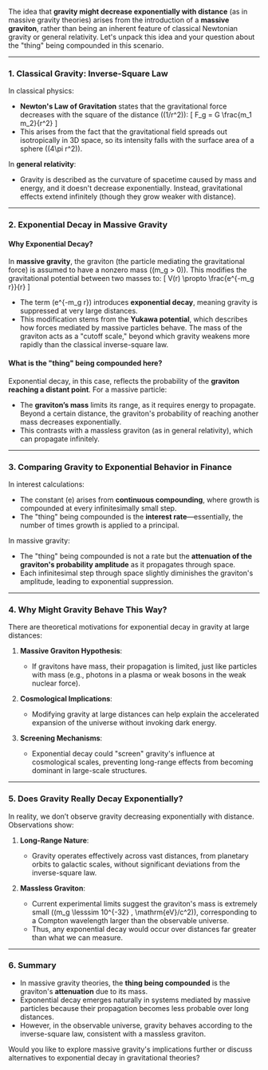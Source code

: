 The idea that **gravity might decrease exponentially with distance** (as in massive gravity theories) arises from the introduction of a **massive graviton**, rather than being an inherent feature of classical Newtonian gravity or general relativity. Let's unpack this idea and your question about the "thing" being compounded in this scenario.

---

### **1. Classical Gravity: Inverse-Square Law**
In classical physics:
- **Newton's Law of Gravitation** states that the gravitational force decreases with the square of the distance (\(1/r^2\)):
  \[
  F_g = G \frac{m_1 m_2}{r^2}
  \]
- This arises from the fact that the gravitational field spreads out isotropically in 3D space, so its intensity falls with the surface area of a sphere (\(4\pi r^2\)).

In **general relativity**:
- Gravity is described as the curvature of spacetime caused by mass and energy, and it doesn't decrease exponentially. Instead, gravitational effects extend infinitely (though they grow weaker with distance).

---

### **2. Exponential Decay in Massive Gravity**
#### Why Exponential Decay?
In **massive gravity**, the graviton (the particle mediating the gravitational force) is assumed to have a nonzero mass (\(m_g > 0\)). This modifies the gravitational potential between two masses to:
\[
V(r) \propto \frac{e^{-m_g r}}{r}
\]
- The term \(e^{-m_g r}\) introduces **exponential decay**, meaning gravity is suppressed at very large distances.
- This modification stems from the **Yukawa potential**, which describes how forces mediated by massive particles behave. The mass of the graviton acts as a "cutoff scale," beyond which gravity weakens more rapidly than the classical inverse-square law.

#### What is the "thing" being compounded here?
Exponential decay, in this case, reflects the probability of the **graviton reaching a distant point**. For a massive particle:
- The **graviton’s mass** limits its range, as it requires energy to propagate. Beyond a certain distance, the graviton's probability of reaching another mass decreases exponentially.
- This contrasts with a massless graviton (as in general relativity), which can propagate infinitely.

---

### **3. Comparing Gravity to Exponential Behavior in Finance**
In interest calculations:
- The constant \(e\) arises from **continuous compounding**, where growth is compounded at every infinitesimally small step.
- The "thing" being compounded is the **interest rate**—essentially, the number of times growth is applied to a principal.

In massive gravity:
- The "thing" being compounded is not a rate but the **attenuation of the graviton's probability amplitude** as it propagates through space.
- Each infinitesimal step through space slightly diminishes the graviton's amplitude, leading to exponential suppression.

---

### **4. Why Might Gravity Behave This Way?**
There are theoretical motivations for exponential decay in gravity at large distances:
1. **Massive Graviton Hypothesis**:
   - If gravitons have mass, their propagation is limited, just like particles with mass (e.g., photons in a plasma or weak bosons in the weak nuclear force).

2. **Cosmological Implications**:
   - Modifying gravity at large distances can help explain the accelerated expansion of the universe without invoking dark energy.

3. **Screening Mechanisms**:
   - Exponential decay could "screen" gravity's influence at cosmological scales, preventing long-range effects from becoming dominant in large-scale structures.

---

### **5. Does Gravity Really Decay Exponentially?**
In reality, we don’t observe gravity decreasing exponentially with distance. Observations show:
1. **Long-Range Nature**:
   - Gravity operates effectively across vast distances, from planetary orbits to galactic scales, without significant deviations from the inverse-square law.

2. **Massless Graviton**:
   - Current experimental limits suggest the graviton's mass is extremely small (\(m_g \lesssim 10^{-32} \, \mathrm{eV}/c^2\)), corresponding to a Compton wavelength larger than the observable universe.
   - Thus, any exponential decay would occur over distances far greater than what we can measure.

---

### **6. Summary**
- In massive gravity theories, the **thing being compounded** is the graviton's **attenuation** due to its mass.
- Exponential decay emerges naturally in systems mediated by massive particles because their propagation becomes less probable over long distances.
- However, in the observable universe, gravity behaves according to the inverse-square law, consistent with a massless graviton.

Would you like to explore massive gravity's implications further or discuss alternatives to exponential decay in gravitational theories?

